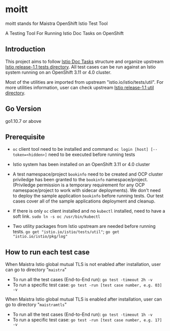 # moitt

moitt stands for Maistra OpenShift Istio Test Tool

A Testing Tool For Running Istio Doc Tasks on OpenShift

Introduction
---------------------

This project aims to follow [Istio Doc Tasks](https://preliminary.istio.io/docs/tasks/) structure and organize upstream [Istio release-1.1 tests directory](https://github.com/istio/istio/tree/release-1.1/tests). All test cases can be run against an Istio system running on an OpenShift 3.11 or 4.0 cluster.

Most of the utilities are imported from upstream "istio.io/istio/tests/util". For more utilities information, user can check upstream [Istio release-1.1 util directory](https://github.com/istio/istio/tree/release-1.1/tests/util).


Go Version
-----------------

go1.10.7 or above

Prerequisite
---------------------

* `oc` client tool need to be installed and command `oc login [host] [--token=<hidden>]` need to be executed before running tests

* Istio system has been installed on an OpenShift 3.11 or 4.0 cluster

* A test namespace/project `bookinfo` need to be created and OCP cluster priviledge has been granted to the `bookinfo` namespace/project. (Priviledge permission is a temporary requirement for any OCP namespace/project to work with sidecar deployments).  We don't need to deploy the sample application `bookinfo` before running tests. Our test cases cover all of the sample applications deployment and cleanup.

* If there is only `oc` client installed and no `kubectl` installed,  need to have a soft link. `sudo ln -s oc /usr/bin/kubectl`

* Two utility packages from Istio upstream are needed before running tests. `go get "istio.io/istio/tests/util"`;  `go get "istio.io/istio/pkg/log"`


How to run each test case
-------------------------

When Maistra Istio global mutual TLS is not enabled after installation, user can go to directory "`maistra`" 
- To run all the test cases (End-to-End run): `go test -timeout 2h -v`
- To run a specific test case: `go test -run [test case number, e.g. 03] -v`

When Maistra Istio global mutual TLS is enabled after installation, user can go to directory "`maistramtls`" 
- To run all the test cases (End-to-End run): `go test -timeout 1h -v`
- To run a specific test case: `go test -run [test case number, e.g. 17] -v`